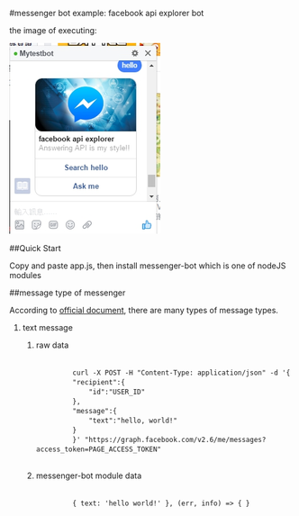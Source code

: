 #messenger bot example: facebook api explorer bot

the image of executing:

<img src="img/messenger-bot-image.jpg">

##Quick Start

Copy and paste app.js, then install messenger-bot which is one of nodeJS modules

##message type of messenger

According to <a href="https://developers.facebook.com/docs/messenger-platform">official document</a>, there are many types of message types.

1. text message
    1. raw data
        <p>
            <code>
                curl -X POST -H "Content-Type: application/json" -d '{
                "recipient":{
                    "id":"USER_ID"
                },
                "message":{
                    "text":"hello, world!"
                }
                }' "https://graph.facebook.com/v2.6/me/messages?access_token=PAGE_ACCESS_TOKEN"
            </code>
        </p>
    
    2. messenger-bot module data
        <p>
            <code>
                { text: 'hello world!' }, (err, info) => { }
            </code>
        </p>